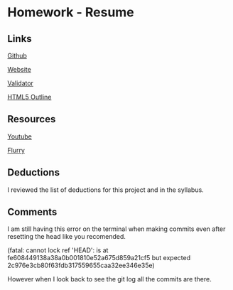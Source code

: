 # Homework - Resume

## Links

[Github](https://github.com/jeast88/project_resume_East_Jared.git)
	
[Website](http://jeastdesign.com/project_resume_East_Jared/#)
		
[Validator](https://validator.w3.org/nu/?doc=http%3A%2F%2Fjeastdesign.com%2Fproject_resume_East_Jared%2F)

[HTML5 Outline](https://gsnedders.html5.org/outliner/process.py?url=http%3A%2F%2Fjeastdesign.com%2Fproject_resume_East_Jared%2F%23)


## Resources
 
 [Youtube](https://www.youtube.com/watch?v=c9oKDHP8Q8s)
 
  [Flurry](http://plugins.jquery.com/flurry/)

## Deductions
I reviewed the list of deductions for this project and in the syllabus.

## Comments

I am still having this error on the terminal when making commits even after resetting the head like you recomended.

(fatal: cannot lock ref 'HEAD': is at fe608449138a38a0b001810e52a675d859a21cf5 but expected 2c976e3cb80f63fdb317559655caa32ee346e35e)

However when I look back to see the git log all the commits are there.